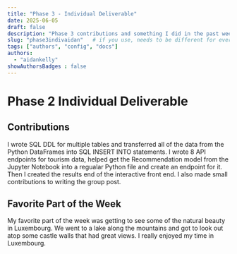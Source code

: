 ```yaml
---
title: "Phase 3 - Individual Deliverable"
date: 2025-06-05
draft: false
description: "Phase 3 contributions and something I did in the past week."
slug: "phase3indivaidan"   # if you use, needs to be different for every post
tags: ["authors", "config", "docs"]
authors:
  - "aidankelly"
showAuthorsBadges : false
---
```


# Phase 2 Individual Deliverable

## Contributions

I wrote SQL DDL for multiple tables and transferred all of the data from the Python DataFrames into SQL INSERT INTO statements.
I wrote 8 API endpoints for tourism data, helped get the Recommendation model from the Jupyter Notebook into a regualar Python file and create an endpoint for it. Then I created the results end of the interactive front end. I also made small contributions to writing the group post.

## Favorite Part of the Week
My favorite part of the week was getting to see some of the natural beauty in Luxembourg. We went to a lake along the mountains and got to look out atop some castle walls that had great views. I really enjoyed my time in Luxembourg.